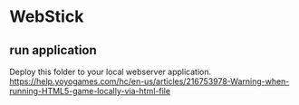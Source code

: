 # WebStick

## run application
Deploy this folder to your local webserver application.
https://help.yoyogames.com/hc/en-us/articles/216753978-Warning-when-running-HTML5-game-locally-via-html-file
